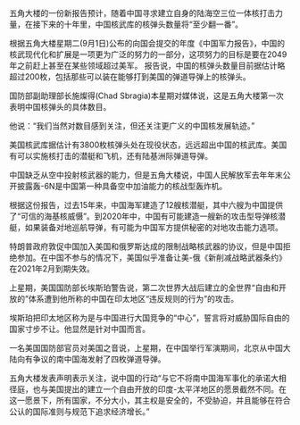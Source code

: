 五角大楼的一份新报告预计，随着中国寻求建立自身的陆海空三位一体核打击力量，在接下来的十年里，中国核武库的核弹头数量将“至少翻一番”。

根据五角大楼星期二(9月1日)公布的向国会提交的年度《中国军力报告》，中国的核武现代化和扩展是一项更为广泛的努力的一部分，这项努力的目标是要在2049年之前赶上甚至在某些领域超过美军。 报告说，中国的核弹头数量目前据估计略超过200枚，包括那些可以装在能够打到美国的弹道导弹上的核弹头。

国防部副助理部长施燦得(Chad Sbragia)本星期对媒体说，这是五角大楼第一次表明中国核弹头的具体数目。

他说：“我们当然对数目感到关注，但还关注更广义的中国核发展轨迹。”

美国核武库据估计有3800枚核弹头处在现役状态，远远超出中国的核武库。美国有可以实施核打击的潜艇和飞机，还有陆基洲际弹道导弹。

中国缺乏从空中投射核武器的能力，但是五角大楼说，中国人民解放军去年年末公开披露轰-6N是中国第一种具备空中加油能力的核战型轰炸机。

根据这份报告，过去15年来，中国海军建造了12艘核潜艇，其中六艘为中国提供了“可信的海基核威慑”。到2020年中，中国有可能建造一艘新的攻击型导弹核潜艇，如果装备对地巡航导弹，有可能为中国军方提供秘密的对地攻击能力选项。

特朗普政府敦促中国加入美国和俄罗斯达成的限制战略核武器的协议，但是中国拒绝参加。在中国不参与的情况下，美国似乎准备让美-俄《新削减战略武器条约》在2021年2月到期失效。

上星期，美国国防部长埃斯珀警告说，第二次世界大战后建立的全世界“自由和开放的”体系遭到他所称的中国在印太地区“违反规则的行为”的攻击。

埃斯珀把印太地区称为是与中国进行大国竞争的“中心”，誓言将对威胁国际自由的国家寸步不让。他显然是针对中国而言。

一名美国国防部官员对美国之音说，上星期，在中国举行军演期间，北京从中国大陆向有争议的南中国海发射了四枚弹道导弹。

五角大楼发表声明表示关注，说中国的行动“与它不将南中国海军事化的承诺大相径庭，也与美国提出的建立一个自由开放的印度-太平洋地区的愿景截然不同。在这一愿景下，所有国家，不分大小，其主权是安全的，不受胁迫，并且能够在符合公认的国际准则与规范下追求经济增长。”


